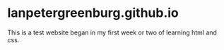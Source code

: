 # Ianpetergreenburg.github.io

This is a test website began in my first week or two of learning html and css.
